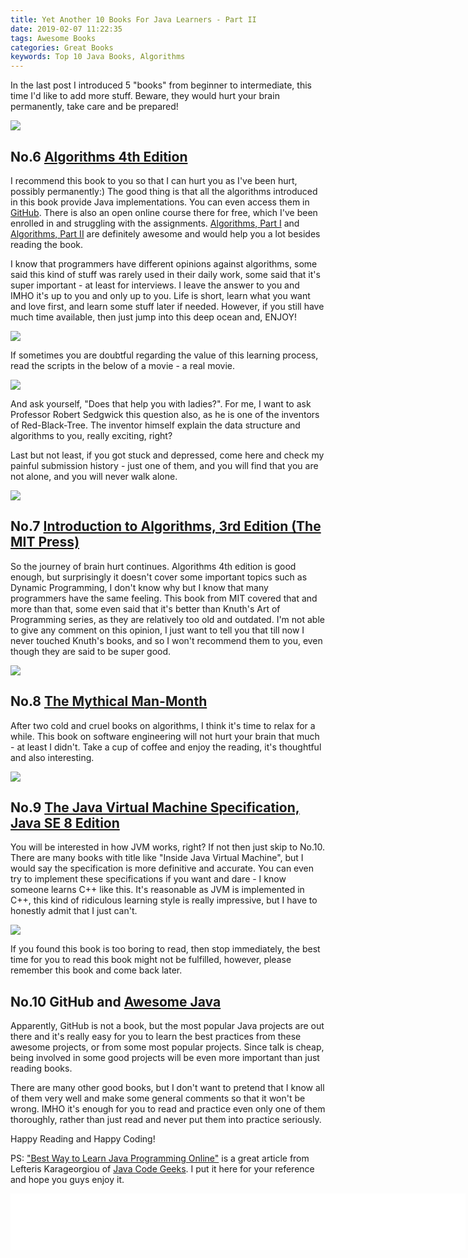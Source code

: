 ```yaml
---
title: Yet Another 10 Books For Java Learners - Part II
date: 2019-02-07 11:22:35
tags: Awesome Books
categories: Great Books
keywords: Top 10 Java Books, Algorithms
---
```


In the last post I introduced 5 "books" from beginner to intermediate, this time I'd like to add more stuff. Beware, they would hurt your brain permanently, take care and be prepared!

![](https://www.dropbox.com/s/34zve76kng5cagf/brain-hurt.jpg?dl=1)<!-- more -->

## No.6 [Algorithms 4th Edition](https://amzn.to/2HZhkEv)

I recommend this book to you so that I can hurt you as I've been hurt, possibly permanently:) The good thing is that all the algorithms introduced in this book provide Java implementations. You can even access them in [GitHub](https://github.com/kevin-wayne/algs4). There is also an open online course there for free, which I've been enrolled in and struggling with the assignments. [Algorithms, Part I](https://www.coursera.org/learn/algorithms-part1) and [Algorithms, Part II](https://www.coursera.org/learn/algorithms-part2) are definitely awesome and would help you a lot besides reading the book.

I know that programmers have different opinions against algorithms, some said this kind of stuff was rarely used in their daily work, some said that it's super important - at least for interviews. I leave the answer to you and IMHO it's up to you and only up to you. Life is short, learn what you want and love first, and learn some stuff later if needed. However, if you still have much time available, then just jump into this deep ocean and, ENJOY!

<a target="blank" href="https://www.amazon.com/Algorithms-4th-Robert-Sedgewick/dp/032157351X/ref=as_li_ss_il?ie=UTF8&linkCode=li3&tag=javaneversleep-20&linkId=1858b34ad2c5016ce136cafefbeb02b6&language=en_US" target="_blank"><img border="0" src="//ws-na.amazon-adsystem.com/widgets/q?_encoding=UTF8&ASIN=032157351X&Format=_SL250_&ID=AsinImage&MarketPlace=US&ServiceVersion=20070822&WS=1&tag=javaneversleep-20&language=en_US" ></a><img src="https://ir-na.amazon-adsystem.com/e/ir?t=javaneversleep-20&language=en_US&l=li3&o=1&a=032157351X" width="1" height="1" border="0" alt="" style="border:none !important; margin:0px !important;" />

If sometimes you are doubtful regarding the value of this learning process, read the scripts in the below of a movie - a real movie.

![](https://www.dropbox.com/s/r3y3zzi7pyzk5oi/red-black-tree.jpg?dl=1)

And ask yourself, "Does that help you with ladies?". For me, I want to ask Professor Robert Sedgwick this question also, as he is one of the inventors of Red-Black-Tree. The inventor himself explain the data structure and algorithms to you, really exciting, right?

Last but not least, if you got stuck and depressed, come here and check my painful submission history - just one of them, and you will find that you are not alone, and you will never walk alone.

![](https://www.dropbox.com/s/s4wqfu5x0vbi6cj/week3-submission.PNG?dl=1)

## No.7 [Introduction to Algorithms, 3rd Edition (The MIT Press)](https://amzn.to/2MUfFix)

So the journey of brain hurt continues. Algorithms 4th edition is good enough, but surprisingly it doesn't cover some important topics such as Dynamic Programming, I don't know why but I know that many programmers have the same feeling. This book from MIT covered that and more than that, some even said that it's better than Knuth's Art of Programming series, as they are relatively too old and outdated. I'm not able to give any comment on this opinion, I just want to tell you that till now I never touched Knuth's books, and so I won't recommend them to you, even though they are said to be super good.

<a target="blank" href="https://www.amazon.com/Introduction-Algorithms-3rd-MIT-Press/dp/0262033844/ref=as_li_ss_il?_encoding=UTF8&psc=1&refRID=6N4K1BRSHR7QB3ZRJE8T&linkCode=li3&tag=javaneversleep-20&linkId=7d97e4e05fe59f8a538b47f36c88e369&language=en_US" target="_blank"><img border="0" src="//ws-na.amazon-adsystem.com/widgets/q?_encoding=UTF8&ASIN=0262033844&Format=_SL250_&ID=AsinImage&MarketPlace=US&ServiceVersion=20070822&WS=1&tag=javaneversleep-20&language=en_US" ></a><img src="https://ir-na.amazon-adsystem.com/e/ir?t=javaneversleep-20&language=en_US&l=li3&o=1&a=0262033844" width="1" height="1" border="0" alt="" style="border:none !important; margin:0px !important;" />

## No.8 [The Mythical Man-Month](https://amzn.to/2Ic5My7)

After two cold and cruel books on algorithms, I think it's time to relax for a while. This book on software engineering will not hurt your brain that much - at least I didn't. Take a cup of coffee and enjoy the reading, it's thoughtful and also interesting.

<a target="blank" href="https://www.amazon.com/Mythical-Man-Month-Software-Engineering-Anniversary/dp/0201835959/ref=as_li_ss_il?s=books&ie=UTF8&qid=1549569350&sr=1-1&keywords=The+Mythical+Man-Month:+E&linkCode=li3&tag=javaneversleep-20&linkId=d612640e2be88c4b11e01efc7409c96b&language=en_US" target="_blank"><img border="0" src="//ws-na.amazon-adsystem.com/widgets/q?_encoding=UTF8&ASIN=0201835959&Format=_SL250_&ID=AsinImage&MarketPlace=US&ServiceVersion=20070822&WS=1&tag=javaneversleep-20&language=en_US" ></a><img src="https://ir-na.amazon-adsystem.com/e/ir?t=javaneversleep-20&language=en_US&l=li3&o=1&a=0201835959" width="1" height="1" border="0" alt="" style="border:none !important; margin:0px !important;" />

## No.9 [The Java Virtual Machine Specification, Java SE 8 Edition](https://amzn.to/2MU7KSh)

You will be interested in how JVM works, right? If not then just skip to No.10. There are many books with title like "Inside Java Virtual Machine", but I would say the specification is more definitive and accurate. You can even try to implement these specifications if you want and dare - I know someone learns C++ like this. It's reasonable as JVM is implemented in C++, this kind of ridiculous learning style is really impressive, but I have to honestly admit that I just can't.

<a target="blank" href="https://www.amazon.com/Java-Virtual-Machine-Specification-Addison-Wesley/dp/013390590X/ref=as_li_ss_il?_encoding=UTF8&pd_rd_i=013390590X&pd_rd_r=d88b158a-2b12-11e9-a0e4-3bc27177701b&pd_rd_w=u55dS&pd_rd_wg=krTNP&pf_rd_p=588939de-d3f8-42f1-a3d8-d556eae5797d&pf_rd_r=2R56XKCGKV73R2M9F2NA&psc=1&refRID=2R56XKCGKV73R2M9F2NA&linkCode=li3&tag=javaneversleep-20&linkId=f377d1035aca56c9ff8e9d01a62c5908&language=en_US" target="_blank"><img border="0" src="//ws-na.amazon-adsystem.com/widgets/q?_encoding=UTF8&ASIN=013390590X&Format=_SL250_&ID=AsinImage&MarketPlace=US&ServiceVersion=20070822&WS=1&tag=javaneversleep-20&language=en_US" ></a><img src="https://ir-na.amazon-adsystem.com/e/ir?t=javaneversleep-20&language=en_US&l=li3&o=1&a=013390590X" width="1" height="1" border="0" alt="" style="border:none !important; margin:0px !important;" />

If you found this book is too boring to read, then stop immediately, the best time for you to read this book might not be fulfilled, however, please remember this book and come back later.

## No.10 GitHub and [Awesome Java](https://github.com/akullpp/awesome-java)

Apparently, GitHub is not a book, but the most popular Java projects are out there and it's really easy for you to learn the best practices from these awesome projects, or from some most popular projects. Since talk is cheap, being involved in some good projects will be even more important than just reading books.

There are many other good books, but I don't want to pretend that I know all of them very well and make some general comments so that it won't be wrong. IMHO it's enough for you to read and practice even only one of them thoroughly, rather than just read and never put them into practice seriously.

Happy Reading and Happy Coding!

PS: ["Best Way to Learn Java Programming Online"](https://www.javacodegeeks.com/learn-java-programming-online.html) is a great article from Lefteris Karageorgiou of [Java Code Geeks](https://www.javacodegeeks.com/). I put it here for your reference and hope you guys enjoy it.

<iframe src="//rcm-na.amazon-adsystem.com/e/cm?o=1&p=48&l=ur1&category=books&banner=0HX1M2P8DDZ20D689R82&f=ifr&linkID=01919cf4a8b6a34712b260e3e75d5b48&t=javaneversleep-20&tracking_id=javaneversleep-20" width="728" height="90" scrolling="no" border="0" marginwidth="0" style="border:none;" frameborder="0"></iframe>